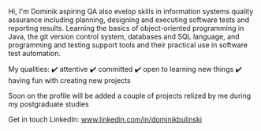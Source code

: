 Hi, I'm Dominik aspiring QA also evelop skills in information systems quality assurance including planning, designing and executing software tests and reporting results. Learning the basics of object-oriented programming in Java, the git version control system, databases and SQL language, and programming and testing support tools and their practical use in software test automation.

My qualities:
:heavy_check_mark: attentive 
:heavy_check_mark: committed
:heavy_check_mark: open to learning new things
:heavy_check_mark: having fun with creating new projects


Soon on the profile will be added a couple of projects relized by me during my postgraduate studies


Get in touch
LinkedIn: www.linkedin.com/in/dominikbulinski
